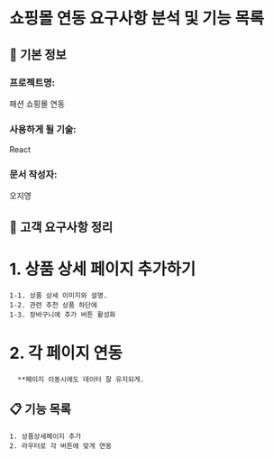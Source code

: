 # 쇼핑몰 연동 요구사항 분석 및 기능 목록

## 📌 기본 정보
### 프로젝트명: 
 패션 쇼핑몰 연동 

### 사용하게 될 기술: 
 React

### 문서 작성자: 
오지영

## 📝 고객 요구사항 정리
# 1. 상품 상세 페이지 추가하기
    1-1. 상품 상세 이미지와 설명.
    1-2. 관련 추천 상품 하단에
    1-3. 장바구니에 추가 버튼 활성화

# 2. 각 페이지 연동
      **페이지 이동시에도 데이터 잘 유지되게.
      
## 📋 기능 목록
    1. 상품상세페이지 추가
    2. 라우터로 각 버튼에 맞게 연동
